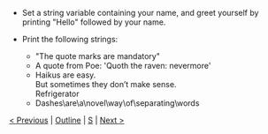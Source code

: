* Set a string variable containing your name, and greet yourself by printing "Hello" followed by your name.

* Print the following strings:
   * "The quote marks are mandatory"
   * A quote from Poe: 'Quoth the raven: nevermore'
   * Haikus are easy.<br/> But sometimes they don’t make sense. <br/>Refrigerator
   * Dashes\are\a\novel\way\of\separating\words

[< Previous](1-hello-world.md) | [Outline](../CourseOutline.md) | [S](../example-solutions/2-string-variables.py) | [Next >](3-collections.md)